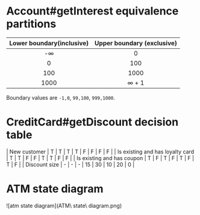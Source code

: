 



# Account#getInterest equivalence partitions

| Lower boundary(inclusive) | Upper boundary (exclusive) |
|:-------------------------:|:--------------------------:|
|-∞                         | 0                          | 
| 0                         | 100                        |
| 100                       | 1000                       |
| 1000                      | ∞ + 1                      |


Boundary values are `-1,0`, `99,100`, `999,1000`.


# CreditCard#getDiscount decision table

| New customer                      | T | T | T | T  | F  | F  | F  | F |
| Is existing and has loyalty card  | T | T | F | F  | T  | T  | F  | F |
| Is existing and has coupon        | T | F | T | F  | T  | F  | T  | F |
| Discount size                     | - | - | - | 15 | 30 | 10 | 20 | 0 |

# ATM state diagram

![atm state diagram](ATM\ state\ diagram.png)